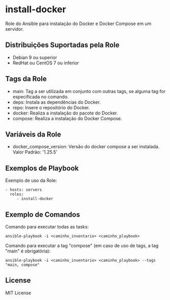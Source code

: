 install-docker
=========

Role do Ansible para instalação do Docker e Docker Compose em um servidor.

Distribuições Suportadas pela Role
------------

- Debian 9 ou superior
- RedHat ou CentOS 7 ou inferior


Tags da Role 
--------------

- main: Tag a ser utilizada em conjunto com outras tags, se alguma tag for especificada no comando.
- deps: Instala as dependências do Docker.
- repo: Insere o repositório do Docker.
- docker: Realiza a instalação do pacote do Docker.
- compose: Realiza a instalação do Docker Compose.


Variáveis da Role 
--------------

- docker_compose_version: Versão do docker compose a ser instalada. Valor Padrão: '1.25.5'

Exemplos de Playbook
----------------

Exemplo de uso da Role:

    - hosts: servers
      roles:
         - install-docker

Exemplo de Comandos
----------------

Comando para executar todas as tasks:

    ansible-playbook -i <caminho_inventario> <caminho_playbook>

Comando para executar a tag "compose" (em caso de uso de tags, a tag "main" é obrigatória):

    ansible-playbook -i <caminho_inventario> <caminho_playbook> --tags "main, compose"


License
-------

MIT License